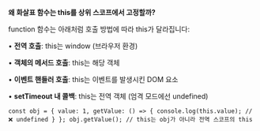 **왜 화살표 함수는 this를 상위 스코프에서 고정할까?**

function 함수는 아래처럼 호출 방법에 따라 this가 달라집니다:

• **전역 호출**: this는 window (브라우저 환경)

• **객체의 메서드 호출**: this는 해당 객체

• **이벤트 핸들러 호출**: this는 이벤트를 발생시킨 DOM 요소

• **setTimeout 내 콜백**: this는 전역 객체 (엄격 모드에선 undefined)

`const obj = {
  value: 1,
  getValue: () => {
    console.log(this.value); // ❌ undefined
  }
};
obj.getValue(); // this는 obj가 아니라 전역 스코프의 this`

